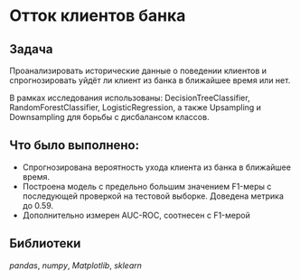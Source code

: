 # Отток клиентов банка

## Задача

Проанализировать исторические данные о поведении клиентов и спрогнозировать уйдёт ли клиент из банка в ближайшее время или нет.

В рамках исследования использованы: DecisionTreeClassifier, RandomForestClassifier, LogisticRegression, а также Upsampling и Downsampling для борьбы с дисбалансом классов.

## Что было выполнено:

- Спрогнозирована вероятность ухода клиента из банка в ближайшее время.
- Построена модель с предельно большим значением F1-меры с последующей проверкой на тестовой выборке. Доведена метрика до 0.59. 
- Дополнительно измерен AUC-ROC, соотнесен с F1-мерой

## Библиотеки

*pandas*, *numpy*, *Matplotlib*, *sklearn*
